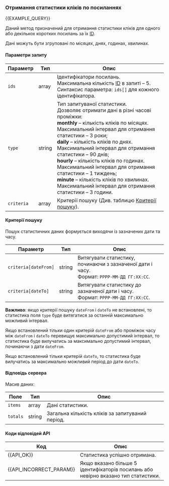### Отримання статистики кліків по посиланнях
{{EXAMPLE_QUERY}}

Даний метод призначений для отримання статистики кліків для одного або декількох коротких посилань за їх [ID](/uk/help/api-docs/other#glossary-id).

Дані можуть бути згруповані по місяцях, днях, годинах, хвилинах.

#### Параметри запиту

 Параметр          | Тип     | Опис
-------------------|---------|-------------
`ids`              | array   | Ідентифікатори посилань. <br>Максимальна кількість [ID](/uk/help/api-docs/other#glossary-id) в запиті – 5.<br>Синтаксис параметра: `ids[]` для кожного ідентифікатора.
`type`             | string  | Тип запитуваної статистики. <br> Дозволяє отримати дані в різні часові проміжки:<br>**monthly** – кількість кліків по місяцях. Максимальний інтервал для отримання статистики – 3 роки;<br>**daily** – кількість кліків по днях. Максимальний інтервал для отримання статистики – 90 днів;<br>**hourly** – кількість кліків по годинах. Максимальний інтервал для отримання статистики – 1 тиждень;<br>**minute** – кількість кліків по хвилинах. Максимальний інтервал для отримання статистики – 3 години.
`criteria`         | array   | Критерії пошуку (Див. таблицю [Критерії пошуку](#get-stats-criteria)).

#### <span data-anchor="get-stats-criteria">Критерії пошуку</span>

Пошук статистичних даних формується виходячи із зазначених дати та часу.

 Параметр            | Тип     | Опис
---------------------|---------|-------------
`criteria[dateFrom]` | string  | Витягувати статистику, починаючи з зазначеної дати і часу.<br>Формат: `РРРР-ММ-ДД ГГ:ХХ:СС`.
`criteria[dateTo]`   | string  | Витягувати статистику до зазначеної дати і часу.<br>Формат: `РРРР-ММ-ДД ГГ:ХХ:СС`.

**Важливо**: якщо критерії пошуку `dateFrom` і `dateTo` не встановлені, то статистика поля `type` буде витягатися за останній максимально можливий інтервал.

Якщо встановлений тільки один критерій `dateFrom` або проміжок часу між `dateFrom` і `dateTo` перевищує максимально допустимий інтервал, то статистика буде вилучатись за максимально допустимий інтервал, починаючи з дати `dateFrom`. 

Якщо встановлений тільки критерій `dateTo`, то статистика буде вилучатись за максимально можливий період до дати `dateTo`.

#### Відповідь сервера
Масив даних:

Поле               | Тип     | Опис
-------------------|---------|-------------
`items`            | array   | Дані статистики.
`totals`           | string  | Загальна кількість кліків за запитуваний період.


#### Коди відповідей API

Код | Опис
----|----
{{API_OK}}  | Статистика успішно отримана.
{{API_INCORRECT_PARAM}}  | Якщо вказано більше 5 ідентифікаторів посилань або невірно вказано тип статистики.
